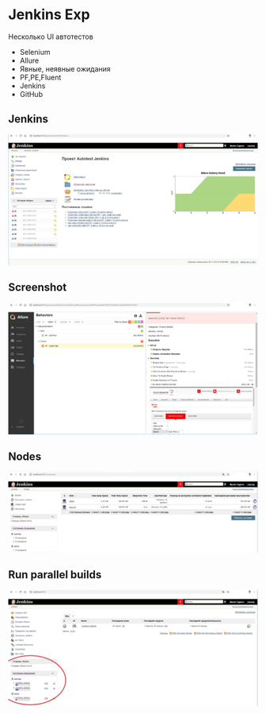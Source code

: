 # Jenkins Exp

Несколько UI автотестов
+ Selenium
+ Allure
+ Явные, неявные ожидания
+ PF,PE,Fluent
+ Jenkins
+ GitHub

## Jenkins
![Screenshot](src/main/java/resources/job.jpg)

## Screenshot
![Screenshot](src/main/java/resources/attach.jpg)   

## Nodes
![Screenshot](src/main/java/resources/nodes.jpg) 
	
## Run parallel builds
![Screenshot](src/main/java/resources/parallel_builds.jpg) 
